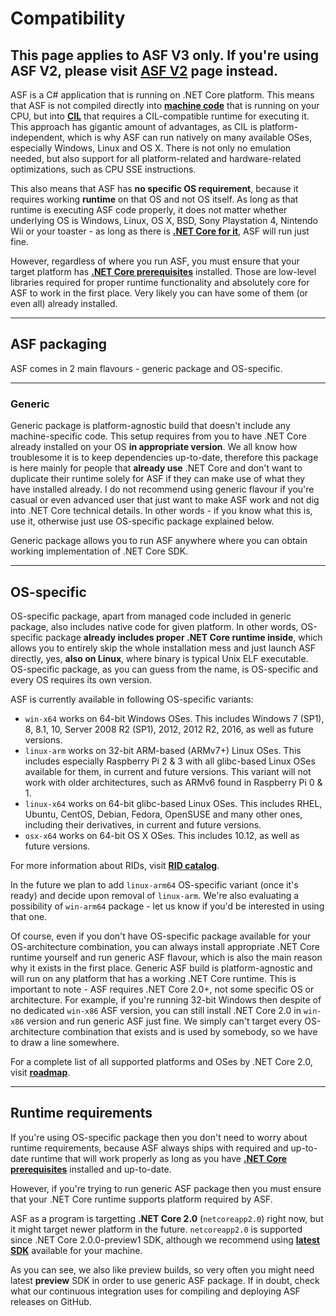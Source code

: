 # Compatibility

## This page applies to ASF V3 only. If you're using ASF V2, please visit **[ASF V2](https://github.com/JustArchi/ArchiSteamFarm/wiki/_Compatibility-(ASF-V2))** page instead.

ASF is a C# application that is running on .NET Core platform. This means that ASF is not compiled directly into **[machine code](https://en.wikipedia.org/wiki/Machine_code)** that is running on your CPU, but into **[CIL](https://en.wikipedia.org/wiki/Common_Intermediate_Language)** that requires a CIL-compatible runtime for executing it. This approach has gigantic amount of advantages, as CIL is platform-independent, which is why ASF can run natively on many available OSes, especially Windows, Linux and OS X. There is not only no emulation needed, but also support for all platform-related and hardware-related optimizations, such as CPU SSE instructions.

This also means that ASF has **no specific OS requirement**, because it requires working **runtime** on that OS and not OS itself. As long as that runtime is executing ASF code properly, it does not matter whether underlying OS is Windows, Linux, OS X, BSD, Sony Playstation 4, Nintendo Wii or your toaster - as long as there is **[.NET Core for it](https://github.com/dotnet/core-setup#daily-builds)**, ASF will run just fine.

However, regardless of where you run ASF, you must ensure that your target platform has **[.NET Core prerequisites](https://github.com/dotnet/core/blob/master/Documentation/prereqs.md)** installed. Those are low-level libraries required for proper runtime functionality and absolutely core for ASF to work in the first place. Very likely you can have some of them (or even all) already installed.

---

## ASF packaging

ASF comes in 2 main flavours - generic package and OS-specific.

---

### Generic

Generic package is platform-agnostic build that doesn't include any machine-specific code. This setup requires from you to have .NET Core already installed on your OS **in appropriate version**. We all know how troublesome it is to keep dependencies up-to-date, therefore this package is here mainly for people that **already use** .NET Core and don't want to duplicate their runtime solely for ASF if they can make use of what they have installed already. I do not recommend using generic flavour if you're casual or even advanced user that just want to make ASF work and not dig into .NET Core technical details. In other words - if you know what this is, use it, otherwise just use OS-specific package explained below.

Generic package allows you to run ASF anywhere where you can obtain working implementation of .NET Core SDK.

---

## OS-specific

OS-specific package, apart from managed code included in generic package, also includes native code for given platform. In other words, OS-specific package **already includes proper .NET Core runtime inside**, which allows you to entirely skip the whole installation mess and just launch ASF directly, yes, **also on Linux**, where binary is typical Unix ELF executable. OS-specific package, as you can guess from the name, is OS-specific and every OS requires its own version.

ASF is currently available in following OS-specific variants:

- `win-x64` works on 64-bit Windows OSes. This includes Windows 7 (SP1), 8, 8.1, 10, Server 2008 R2 (SP1), 2012, 2012 R2, 2016, as well as future versions.
- `linux-arm` works on 32-bit ARM-based (ARMv7+) Linux OSes. This includes especially Raspberry Pi 2 & 3 with all glibc-based Linux OSes available for them, in current and future versions. This variant will not work with older architectures, such as ARMv6 found in Raspberry Pi 0 & 1.
- `linux-x64` works on 64-bit glibc-based Linux OSes. This includes RHEL, Ubuntu, CentOS, Debian, Fedora, OpenSUSE and many other ones, including their derivatives, in current and future versions.
- `osx-x64` works on 64-bit OS X OSes. This includes 10.12, as well as future versions.

For more information about RIDs, visit **[RID catalog](https://docs.microsoft.com/en-us/dotnet/core/rid-catalog)**.

In the future we plan to add `linux-arm64` OS-specific variant (once it's ready) and decide upon removal of `linux-arm`. We're also evaluating a possibility of `win-arm64` package - let us know if you'd be interested in using that one.

Of course, even if you don't have OS-specific package available for your OS-architecture combination, you can always install appropriate .NET Core runtime yourself and run generic ASF flavour, which is also the main reason why it exists in the first place. Generic ASF build is platform-agnostic and will run on any platform that has a working .NET Core runtime. This is important to note - ASF requires .NET Core 2.0+, not some specific OS or architecture. For example, if you're running 32-bit Windows then despite of no dedicated `win-x86` ASF version, you can still install .NET Core 2.0 in `win-x86` version and run generic ASF just fine. We simply can't target every OS-architecture combination that exists and is used by somebody, so we have to draw a line somewhere.

For a complete list of all supported platforms and OSes by .NET Core 2.0, visit **[roadmap](https://github.com/dotnet/core/blob/master/roadmap.md#net-core-20---supported-os-versions)**.

---

## Runtime requirements

If you're using OS-specific package then you don't need to worry about runtime requirements, because ASF always ships with required and up-to-date runtime that will work properly as long as you have **[.NET Core prerequisites](https://github.com/dotnet/core/blob/master/Documentation/prereqs.md)** installed and up-to-date.

However, if you're trying to run generic ASF package then you must ensure that your .NET Core runtime supports platform required by ASF.

ASF as a program is targetting **.NET Core 2.0** (`netcoreapp2.0`) right now, but it might target newer platform in the future. `netcoreapp2.0` is supported since .NET Core 2.0.0-preview1 SDK, although we recommend using **[latest SDK](https://www.microsoft.com/net/core/preview)** available for your machine.

As you can see, we also like preview builds, so very often you might need latest **preview** SDK in order to use generic ASF package. If in doubt, check what our continuous integration uses for compiling and deploying ASF releases on GitHub.